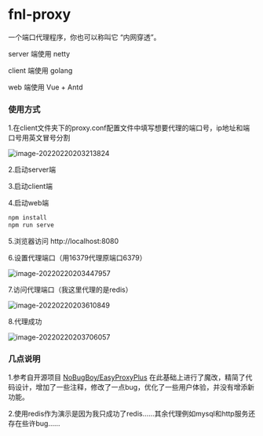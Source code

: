 # fnl-proxy
一个端口代理程序，你也可以称叫它 “内网穿透”。

server 端使用 netty

client 端使用 golang

web 端使用 Vue + Antd



### 使用方式

1.在client文件夹下的proxy.conf配置文件中填写想要代理的端口号，ip地址和端口号用英文冒号分割

![image-20220220203213824](https://s2.loli.net/2022/02/20/7Kb6Uqd3xGzpuh1.png)

2.启动server端

3.启动client端

4.启动web端

```bash
npm install
npm run serve
```

5.浏览器访问 http://localhost:8080

6.设置代理端口（用16379代理原端口6379）

![image-20220220203447957](https://s2.loli.net/2022/02/20/vCzhsmVytPZ1bl8.png)

7.访问代理端口（我这里代理的是redis）

![image-20220220203610849](https://s2.loli.net/2022/02/20/YNeVLlawZph4GnH.png)

8.代理成功

![image-20220220203706057](https://s2.loli.net/2022/02/20/Lt9JZdC5wsTkSY1.png)



### 几点说明

1.参考自开源项目 [NoBugBoy/EasyProxyPlus](https://github.com/NoBugBoy) 在此基础上进行了魔改，精简了代码设计，增加了一些注释，修改了一点bug，优化了一些用户体验，并没有增添新功能。

2.使用redis作为演示是因为我只成功了redis……其余代理例如mysql和http服务还存在些许bug……
